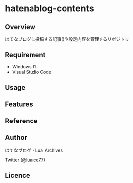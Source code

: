 # hatenablog-contents

## Overview
はてなブログに投稿する記事()や設定内容を管理するリポジトリ

## Requirement
- Windows 11
- Visual Studio Code

## Usage

## Features

## Reference

## Author

[はてなブログ - Lua_Archives](https://luarce.hatenablog.com/archive)

[Twitter (@luarce77)](https://twitter.com/luarce77)

## Licence

